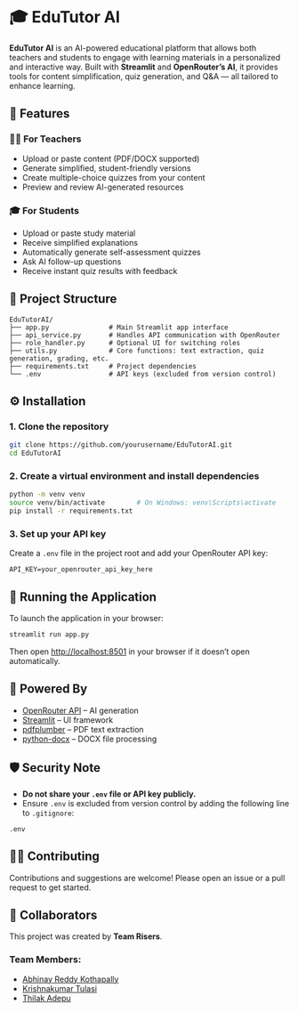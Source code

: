 # 🎓 EduTutor AI

**EduTutor AI** is an AI-powered educational platform that allows both teachers and students to engage with learning materials in a personalized and interactive way. Built with **Streamlit** and **OpenRouter’s AI**, it provides tools for content simplification, quiz generation, and Q&A — all tailored to enhance learning.

## 📌 Features

### 👩‍🏫 For Teachers
- Upload or paste content (PDF/DOCX supported)
- Generate simplified, student-friendly versions
- Create multiple-choice quizzes from your content
- Preview and review AI-generated resources

### 🎓 For Students
- Upload or paste study material
- Receive simplified explanations
- Automatically generate self-assessment quizzes
- Ask AI follow-up questions
- Receive instant quiz results with feedback

## 📂 Project Structure

```
EduTutorAI/
├── app.py               # Main Streamlit app interface
├── api_service.py       # Handles API communication with OpenRouter
├── role_handler.py      # Optional UI for switching roles
├── utils.py             # Core functions: text extraction, quiz generation, grading, etc.
├── requirements.txt     # Project dependencies
└── .env                 # API keys (excluded from version control)
```

## ⚙️ Installation

### 1. Clone the repository

```bash
git clone https://github.com/yourusername/EduTutorAI.git
cd EduTutorAI
```

### 2. Create a virtual environment and install dependencies

```bash
python -m venv venv
source venv/bin/activate        # On Windows: venv\Scripts\activate
pip install -r requirements.txt
```

### 3. Set up your API key

Create a `.env` file in the project root and add your OpenRouter API key:

```env
API_KEY=your_openrouter_api_key_here
```

## 🚀 Running the Application

To launch the application in your browser:

```bash
streamlit run app.py
```

Then open [http://localhost:8501](http://localhost:8501) in your browser if it doesn’t open automatically.

## 🧠 Powered By

- [OpenRouter API](https://openrouter.ai/) – AI generation
- [Streamlit](https://streamlit.io/) – UI framework
- [pdfplumber](https://github.com/jsvine/pdfplumber) – PDF text extraction
- [python-docx](https://python-docx.readthedocs.io/) – DOCX file processing

## 🛡️ Security Note

- **Do not share your `.env` file or API key publicly.**
- Ensure `.env` is excluded from version control by adding the following line to `.gitignore`:

```
.env
```

## 🙋‍♀️ Contributing

Contributions and suggestions are welcome! Please open an issue or a pull request to get started.

## 👥 Collaborators

This project was created by **Team Risers**.

### Team Members:
- [Abhinay Reddy Kothapally](https://github.com/abhinay6227)
- [Krishnakumar Tulasi](https://github.com/tualsikrishnakumar)
- [Thilak Adepu](https://github.com/thilakadepu)
